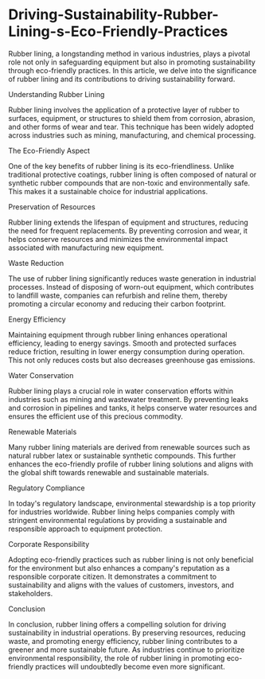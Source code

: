 # Driving-Sustainability-Rubber-Lining-s-Eco-Friendly-Practices
Rubber lining, a longstanding method in various industries, plays a pivotal role not only in safeguarding equipment but also in promoting sustainability through eco-friendly practices. In this article, we delve into the significance of rubber lining and its contributions to driving sustainability forward.

Understanding Rubber Lining

Rubber lining involves the application of a protective layer of rubber to surfaces, equipment, or structures to shield them from corrosion, abrasion, and other forms of wear and tear. This technique has been widely adopted across industries such as mining, manufacturing, and chemical processing.

The Eco-Friendly Aspect

One of the key benefits of rubber lining is its eco-friendliness. Unlike traditional protective coatings, rubber lining is often composed of natural or synthetic rubber compounds that are non-toxic and environmentally safe. This makes it a sustainable choice for industrial applications.

Preservation of Resources

Rubber lining extends the lifespan of equipment and structures, reducing the need for frequent replacements. By preventing corrosion and wear, it helps conserve resources and minimizes the environmental impact associated with manufacturing new equipment.

Waste Reduction

The use of rubber lining significantly reduces waste generation in industrial processes. Instead of disposing of worn-out equipment, which contributes to landfill waste, companies can refurbish and reline them, thereby promoting a circular economy and reducing their carbon footprint.

Energy Efficiency

Maintaining equipment through rubber lining enhances operational efficiency, leading to energy savings. Smooth and protected surfaces reduce friction, resulting in lower energy consumption during operation. This not only reduces costs but also decreases greenhouse gas emissions.

Water Conservation

Rubber lining plays a crucial role in water conservation efforts within industries such as mining and wastewater treatment. By preventing leaks and corrosion in pipelines and tanks, it helps conserve water resources and ensures the efficient use of this precious commodity.

Renewable Materials

Many rubber lining materials are derived from renewable sources such as natural rubber latex or sustainable synthetic compounds. This further enhances the eco-friendly profile of rubber lining solutions and aligns with the global shift towards renewable and sustainable materials.

Regulatory Compliance

In today's regulatory landscape, environmental stewardship is a top priority for industries worldwide. Rubber lining helps companies comply with stringent environmental regulations by providing a sustainable and responsible approach to equipment protection.

Corporate Responsibility

Adopting eco-friendly practices such as rubber lining is not only beneficial for the environment but also enhances a company's reputation as a responsible corporate citizen. It demonstrates a commitment to sustainability and aligns with the values of customers, investors, and stakeholders.

Conclusion

In conclusion, rubber lining offers a compelling solution for driving sustainability in industrial operations. By preserving resources, reducing waste, and promoting energy efficiency, rubber lining contributes to a greener and more sustainable future. As industries continue to prioritize environmental responsibility, the role of rubber lining in promoting eco-friendly practices will undoubtedly become even more significant.
